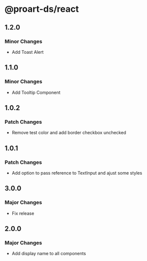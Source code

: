 # @proart-ds/react

## 1.2.0

### Minor Changes

- Add Toast Alert

## 1.1.0

### Minor Changes

- Add Tooltip Component

## 1.0.2

### Patch Changes

- Remove test color and add border checkbox unchecked

## 1.0.1

### Patch Changes

- Add option to pass reference to TextInput and ajust some styles

## 3.0.0

### Major Changes

- Fix release

## 2.0.0

### Major Changes

- Add display name to all components
